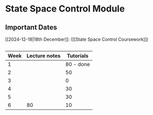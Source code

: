 # State Space Control Module

## Important Dates

[[2024-12-18|18th December]]: ([[State Space Control Coursework]])

## 

| Week | Lecture notes | Tutorials |
| ---- | ------------- | --------- |
| 1    |               | 80 - done |
| 2    |               | 50        |
| 3    |               | 0         |
| 4    |               | 30        |
| 5    |               | 30        |
| 6    | 80            | 10        |

